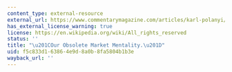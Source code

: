 ```yaml
---
content_type: external-resource
external_url: https://www.commentarymagazine.com/articles/karl-polanyi/our-obsolete-market-mentality/
has_external_license_warning: true
license: https://en.wikipedia.org/wiki/All_rights_reserved
status: ''
title: "\u201COur Obsolete Market Mentality.\u201D"
uid: f5c833d1-6386-4e9d-8a0b-8fa5804b1b3e
wayback_url: ''
---
```

